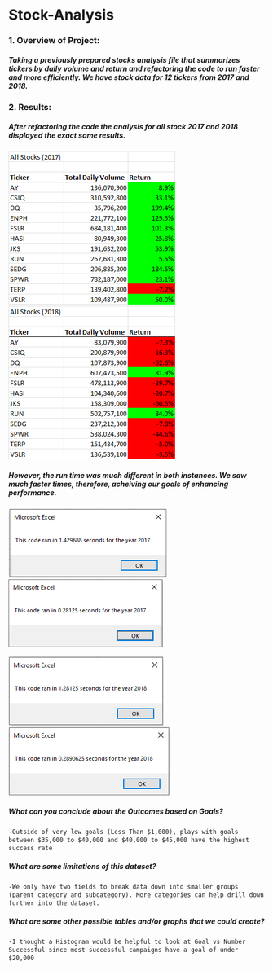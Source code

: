 # Stock-Analysis

### 1. Overview of Project:
##### Taking a previously prepared stocks analysis file that summarizes tickers by daily volume and return and refactoring the code to run faster and more efficiently. We have stock data for 12 tickers from 2017 and 2018.

### 2. Results:
##### After refactoring the code the analysis for all stock 2017 and 2018 displayed the exact same results. 
![All-Stocks_2017](https://github.com/maldonado91/Stock-Analysis/blob/main/Resources/All_Stocks_2017.png) ![All-Stocks_2018](https://github.com/maldonado91/Stock-Analysis/blob/main/Resources/All_Stocks_2018.png)
##### However, the run time was much different in both instances. We saw much faster times, therefore, acheiving our goals of enhancing performance.
![Run_Time2017_Before](https://github.com/maldonado91/Stock-Analysis/blob/main/Resources/VBA_Challenge_2017_Before.PNG) ![Run2017_Time_After](https://github.com/maldonado91/Stock-Analysis/blob/main/Resources/VBA_Challenge_2017.PNG)

![Run_Time2018_Before](https://github.com/maldonado91/Stock-Analysis/blob/main/Resources/VBA_Challenge_2018_Before.PNG) ![Run_Time2018_After](https://github.com/maldonado91/Stock-Analysis/blob/main/Resources/VBA_Challenge_2018.PNG)

##### What can you conclude about the Outcomes based on Goals?
    -Outside of very low goals (Less Than $1,000), plays with goals between $35,000 to $40,000 and $40,000 to $45,000 have the highest success rate

##### What are some limitations of this dataset?
    -We only have two fields to break data down into smaller groups (parent category and subcategory). More categories can help drill down further into the dataset.

##### What are some other possible tables and/or graphs that we could create?
    -I thought a Histogram would be helpful to look at Goal vs Number Successful since most successful campaigns have a goal of under $20,000
